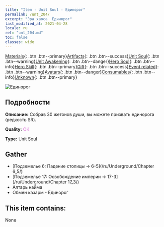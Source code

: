```yaml
---
title: "Item - Unit Soul - Единорог"
permalink: /unt_204/
excerpt: "Эра хаоса  Единорог"
last_modified_at: 2021-04-28
locale: ru
ref: "unt_204.md"
toc: false
classes: wide
---
```

 [Materials](/ItemsRU/){: .btn .btn--primary}[Artifacts](/ItemsRU/Artifacts/){: .btn .btn--success}[Unit Soul](/ItemsRU/UnitSoul/){: .btn .btn--warning}[Unit Awakening](/ItemsRU/UnitAwakening/){: .btn .btn--danger}[Hero Soul](/ItemsRU/HeroSoul/){: .btn .btn--info}[Hero Skill](/ItemsRU/HeroSkill/){: .btn .btn--primary}[Gift](/ItemsRU/Gift/){: .btn .btn--success}[Event related](/ItemsRU/Events/){: .btn .btn--warning}[Avatars](/ItemsRU/Avatars/){: .btn .btn--danger}[Consumables](/ItemsRU/Consumables/){: .btn .btn--info}[Unknown](/ItemsRU/Unknown/){: .btn .btn--primary}

 ![Единорог](/images/u/ti_dujiaoshou.jpg)

## Подробности
 **Описание:** Собрав 30 жетонов души, вы можете призвать единорога (редкость SR).

 **Quality:** <span style="color: #DA70D6">OK</span>

 **Type:** Unit Soul

## Gather

*    [Подземелье 6: Падение столицы -> 6-5](/ru/Underground/Chapter 6_5/) 
*    [Подземелье 17: Освобождение империи -> 17-3](/ru/Underground/Chapter 17_3/) 
*    Алтарь найма 
*    Обмен казарм - Единорог 

## This item contains:

  None

